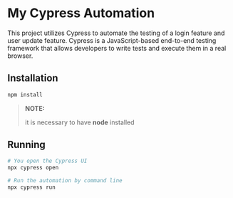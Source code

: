 # My Cypress Automation

This project utilizes Cypress to automate the testing of a login feature and user update feature.
Cypress is a JavaScript-based end-to-end testing framework that allows developers to write tests and execute them in a real browser.

## Installation
``` bash
npm install
```
> **NOTE:**
>
> it is necessary to have **node** installed

## Running
```bash
# You open the Cypress UI
npx cypress open

# Run the automation by command line
npx cypress run
```

